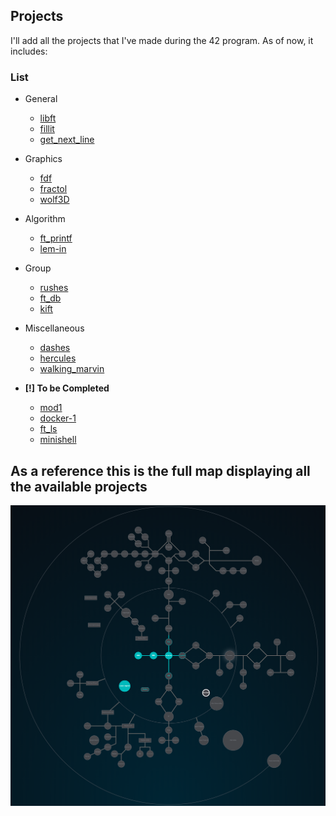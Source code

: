## Projects

I'll add all the projects that I've made during the 42 program.
As of now, it includes:

### List

* General
	- [libft](https://github.com/rtbalabukha/42/tree/master/Projects/Basics/Libft)
	- [fillit](https://github.com/rtbalabukha/42/tree/master/Projects/Basics/Fillit)
	- [get_next_line](https://github.com/rtbalabukha/42_get_next_line)

* Graphics
	- [fdf](https://github.com/rtbalabukha/42_FDF/)
	- [fractol](https://github.com/rtbalabukha/42_Fractol/)
	- [wolf3D](https://github.com/rtbalabukha/42_Wolf3d/)

* Algorithm
	- [ft_printf](https://github.com/rtbalabukha/42_ft_printf/)
	- [lem-in](https://github.com/rtbalabukha/42_Lem-in/)

* Group
	- [rushes](https://github.com/rtbalabukha/42_Rushes/)
	- [ft_db](https://github.com/rtbalabukha/42_ft_db/)
	- [kift](https://github.com/rtbalabukha/42_Kift/)

* Miscellaneous
	- [dashes](https://github.com/rtbalabukha/42_Dashes/)
	- [hercules](https://github.com/rtbalabukha/42_Hercules/)
	- [walking_marvin](https://github.com/rtbalabukha/42_Walking_Marvin/)

* **[!] To be Completed**

	- [mod1](https://github.com/rtbalabukha/42_Mod1/)
	- [docker-1](https://github.com/rtbalabukha/42_Docker-1/)
	- [ft_ls](https://github.com/rtbalabukha/42_ft_ls/)
	- [minishell](https://github.com/rtbalabukha/42_Minishell/)

## As a reference this is the full map displaying all the available projects

![All Projects](../Files/Maps/full_map.png)
